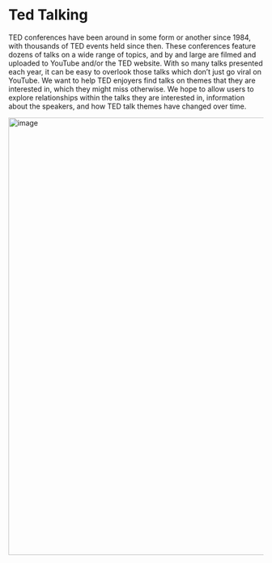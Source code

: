 # Ted Talking

TED conferences have been around in some form or another since 1984, with thousands of TED events held since then. These conferences feature dozens of talks on a wide range of topics, and by and large are filmed and uploaded to YouTube and/or the TED website. With so many talks presented each year, it can be easy to overlook those talks which don’t just go viral on YouTube. We want to help TED enjoyers find talks on themes that they are interested in, which they might miss otherwise. We hope to allow users to explore relationships within the talks they are interested in, information about the speakers, and how TED talk themes have changed over time.


<img width="864" alt="image" src="https://media.github.students.cs.ubc.ca/user/11932/files/6e9b91b5-ec50-4361-93e2-919e17082748">
